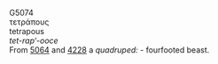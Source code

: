 <body>
  <p>G5074<br>  τετράπους  <br> tetrapous  <br><i>tet-rap‘-ooce </i><br>From <a href="g5064.htm">5064</a> and <a href="g4228.htm">4228</a>  a <i>quadruped:</i> - fourfooted beast.<br></p>
 </body>